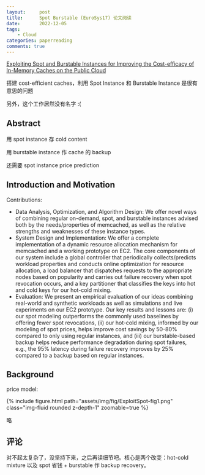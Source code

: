 ```yaml
---
layout:     post
title:      Spot Burstable (EuroSys17) 论文阅读
date:       2022-12-05
tags:
    - Cloud
categories: paperreading
comments: true
---
```


[Exploiting Spot and Burstable Instances for Improving the Cost-efficacy of In-Memory Caches on the Public Cloud](https://qianlin404.github.io/assets/pdf/wangEurosys2017spot.pdf)

搭建 cost-efficient caches，利用 Spot Instance 和 Burstable Instance 是很有意思的问题

另外，这个工作居然没有名字 :(

## Abstract

用 spot instance 存 cold content

用 burstable instance 作 cache 的 backup

还需要 spot instance price prediction

## Introduction and Motivation

Contributions:
- Data Analysis, Optimization, and Algorithm Design: We offer novel ways of combining regular on-demand, spot, and burstable instances advised both by the needs/properties of memcached, as well as the relative strengths and weaknesses of these instance types.
- System Design and Implementation: We offer a complete implementation of a dynamic resource allocation mechanism for memcached and a working prototype on EC2. The core components of our system include a global controller that periodically collects/predicts workload properties and conducts online optimization for resource allocation, a load balancer that dispatches requests to the appropriate nodes based on popularity and carries out failure recovery when spot revocation occurs, and a key partitioner that classifies the keys into hot and cold keys for our hot-cold mixing.
- Evaluation: We present an empirical evaluation of our ideas combining real-world and synthetic workloads as well as simulations and live experiments on our EC2 prototype. Our key results and lessons are: (i) our spot modeling outperforms the commonly used baselines by offering fewer spot revocations, (ii) our hot-cold mixing, informed by our modeling of spot prices, helps improve cost savings by 50-80% compared to only using regular instances, and (iii) our burstable-based backup helps reduce performance degradation during spot failures, e.g., the 95% latency during failure recovery improves by 25% compared
to a backup based on regular instances.

## Background

price model:

{% include figure.html path="assets/img/fig/ExploitSpot-fig1.png" class="img-fluid rounded z-depth-1" zoomable=true %}

略

## 评论

对不起太复杂了，没坚持下来，之后再读细节吧。核心是两个改变：hot-cold mixture 以及 spot 省钱 + burstable 作 backup recovery。
